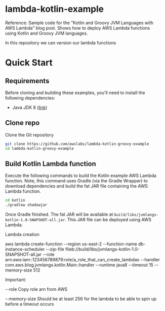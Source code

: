 # lambda-kotlin-example

Reference:
Sample code for the "Kotlin and Groovy JVM Languages with AWS Lambda" blog post. Shows how to deploy AWS Lambda functions using Kotlin and Groovy JVM languages.

In this repository we can version our lambda functions

# Quick Start

## Requirements

Before cloning and building these examples, you'll need to install the following dependencies:
* Java JDK 8 ([link](http://www.oracle.com/technetwork/java/javase/downloads/index-jsp-138363.html))

## Clone repo

Clone the Git repository

```bash
git clone https://github.com/awslabs/lambda-kotlin-groovy-example
cd lambda-kotlin-groovy-example
```

## Build Kotlin Lambda function

Execute the following commands to build the Kotlin example AWS Lambda function. Note, this command uses Gradle (via the Gradle Wrapper) to download dependencies and build the fat JAR file containing the AWS Lambda function.

```bash
cd kotlin
./gradlew shadowjar
```

Once Gradle finished. The fat JAR will be available at `build/libs/jvmlangs-kotlin-1.0-SNAPSHOT-all.jar`. This JAR file can be deployed using AWS Lambda.

Lambda creation

aws lambda create-function --region us-east-2 --function-name db-instance-scheduler --zip-file fileb://build/libs/jvmlangs-kotlin-1.0-SNAPSHOT-all.jar --role arn:aws:iam::123456789879:role/a_role_that_can_create_lambdas --handler com.aws.blog.jvmlangs.kotlin.Main::handler --runtime java8 --timeout 15 --memory-size 512

Important:

--role 
    Copy role arn from AWS 

--memory-size
    Should be at least 256 for the lambda to be able to spin up before a timeout occurs

